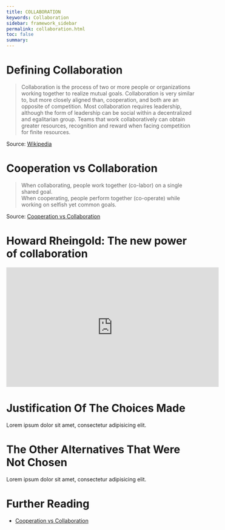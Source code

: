 ```yaml
---
title: COLLABORATION
keywords: Collaboration
sidebar: framework_sidebar
permalink: collaboration.html
toc: false
summary:
---
```


# Defining Collaboration
> Collaboration is the process of two or more people or organizations working together to realize mutual goals. Collaboration is very similar to, but more closely aligned than, cooperation, and both are an opposite of competition. Most collaboration requires leadership, although the form of leadership can be social within a decentralized and egalitarian group. Teams that work collaboratively can obtain greater resources, recognition and reward when facing competition for finite resources.

Source: [Wikipedia](https://en.wikipedia.org/wiki/Collaboration)

# Cooperation vs Collaboration
> When collaborating, people work together (co-labor) on a single shared goal.
> <br>
> When cooperating, people perform together (co-operate) while working on selfish yet common goals.

Source: [Cooperation vs Collaboration](http://cloudhead.headmine.net/post/3279118157/cooperation-vs-collaboration)

# Howard Rheingold: The new power of collaboration
<iframe src="https://embed-ssl.ted.com/talks/howard_rheingold_on_collaboration.html" width="560" height="315" frameborder="0" scrolling="no" webkitAllowFullScreen mozallowfullscreen allowFullScreen></iframe>

# Justification Of The Choices Made
Lorem ipsum dolor sit amet, consectetur adipisicing elit.

# The Other Alternatives That Were Not Chosen
Lorem ipsum dolor sit amet, consectetur adipisicing elit.

# Further Reading
* [Cooperation vs Collaboration](http://cloudhead.headmine.net/post/3279118157/cooperation-vs-collaboration)
